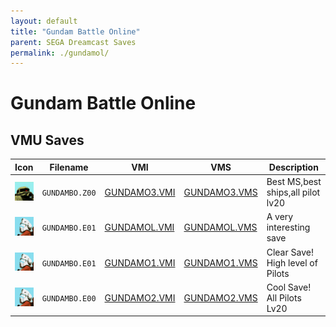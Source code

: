 ```yaml
---
layout: default
title: "Gundam Battle Online"
parent: SEGA Dreamcast Saves
permalink: ./gundamol/
---
```

# Gundam Battle Online

## VMU Saves

| Icon | Filename | VMI | VMS | Description |
|------|----------|-----|-----|-------------|
| ![Gundam Battle Online](../icons/GUNDAMBO.Z00.GIF) | `GUNDAMBO.Z00` | [GUNDAMO3.VMI](GUNDAMO3.VMI) | [GUNDAMO3.VMS](GUNDAMO3.VMS) | Best MS,best ships,all pilot lv20 |
| ![Gundam Battle Online](../icons/GUNDAMBO.E01.GIF) | `GUNDAMBO.E01` | [GUNDAMOL.VMI](GUNDAMOL.VMI) | [GUNDAMOL.VMS](GUNDAMOL.VMS) | A very interesting save |
| ![Gundam Battle Online](../icons/GUNDAMBO.E01.GIF) | `GUNDAMBO.E01` | [GUNDAMO1.VMI](GUNDAMO1.VMI) | [GUNDAMO1.VMS](GUNDAMO1.VMS) | Clear Save! High level of Pilots |
| ![Gundam Battle Online](../icons/GUNDAMBO.E00.GIF) | `GUNDAMBO.E00` | [GUNDAMO2.VMI](GUNDAMO2.VMI) | [GUNDAMO2.VMS](GUNDAMO2.VMS) | Cool Save! All Pilots Lv20 |
